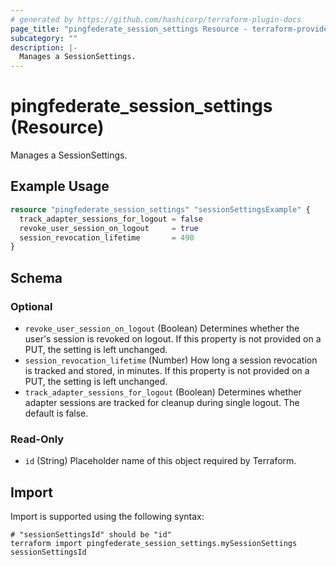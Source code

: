 ```yaml
---
# generated by https://github.com/hashicorp/terraform-plugin-docs
page_title: "pingfederate_session_settings Resource - terraform-provider-pingfederate"
subcategory: ""
description: |-
  Manages a SessionSettings.
---
```


# pingfederate_session_settings (Resource)

Manages a SessionSettings.

## Example Usage

```terraform
resource "pingfederate_session_settings" "sessionSettingsExample" {
  track_adapter_sessions_for_logout = false
  revoke_user_session_on_logout     = true
  session_revocation_lifetime       = 490
}
```

<!-- schema generated by tfplugindocs -->
## Schema

### Optional

- `revoke_user_session_on_logout` (Boolean) Determines whether the user's session is revoked on logout. If this property is not provided on a PUT, the setting is left unchanged.
- `session_revocation_lifetime` (Number) How long a session revocation is tracked and stored, in minutes. If this property is not provided on a PUT, the setting is left unchanged.
- `track_adapter_sessions_for_logout` (Boolean) Determines whether adapter sessions are tracked for cleanup during single logout. The default is false.

### Read-Only

- `id` (String) Placeholder name of this object required by Terraform.

## Import

Import is supported using the following syntax:

```shell
# "sessionSettingsId" should be "id"
terraform import pingfederate_session_settings.mySessionSettings sessionSettingsId
```
